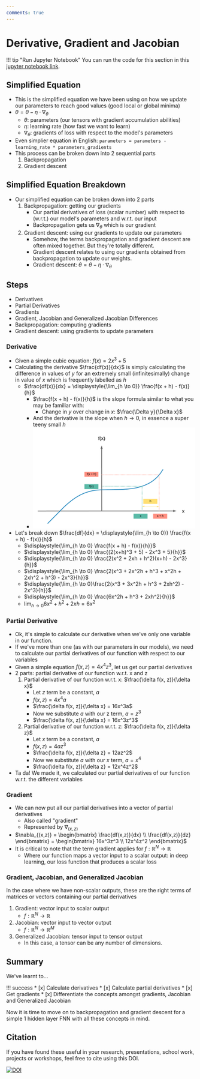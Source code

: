 ```yaml
---
comments: true
---
```


# Derivative, Gradient and Jacobian

!!! tip "Run Jupyter Notebook"
    You can run the code for this section in this [jupyter notebook link](https://github.com/ritchieng/deep-learning-wizard/blob/master/docs/deep_learning/boosting_models_pytorch/derivative_gradient_jacobian.md).
    
## Simplified Equation
- This is the simplified equation we have been using on how we update our parameters to reach good values (good local or global minima)
- $\theta = \theta - \eta \cdot \nabla_\theta$
    - $\theta$: parameters (our tensors with gradient accumulation abilities)
    - $\eta$: learning rate (how fast we want to learn)
    - $\nabla_\theta$: gradients of loss with respect to the model's parameters
- Even simplier equation in English: `parameters = parameters - learning_rate * parameters_gradients`
- This process can be broken down into 2 sequential parts
    1. Backpropagation
    2. Gradient descent
 
## Simplified Equation Breakdown
- Our simplified equation can be broken down into 2 parts
    1. Backpropagation: getting our gradients
        - Our partial derivatives of loss (scalar number) with respect to (w.r.t.) our model's parameters and w.r.t. our input
        - Backpropagation gets us $\nabla_\theta$ which is our gradient
    2. Gradient descent: using our gradients to update our parameters
        - Somehow, the terms backpropagation and gradient descent are often mixed together. But they're totally different. 
        - Gradient descent relates to using our gradients obtained from backpropagation to update our weights.
        - Gradient descent: $\theta = \theta - \eta \cdot \nabla_\theta$

## Steps
- Derivatives
- Partial Derivatives
- Gradients
- Gradient, Jacobian and Generalized Jacobian Differences
- Backpropagation: computing gradients
- Gradient descent: using gradients to update parameters


### Derivative
- Given a simple cubic equation: $f(x) = 2x^3 + 5$
- Calculating the derivative $\frac{df(x)}{dx}$ is simply calculating the difference in values of $y$ for an extremely small (infinitesimally) change in value of $x$ which is frequently labelled as $h$
    - $\frac{df(x)}{dx} = \displaystyle{\lim_{h \to 0}} \frac{f(x + h) - f(x)}{h}$
        - $\frac{f(x + h) - f(x)}{h}$ is the slope formula similar to what you may be familiar with:
            - Change in $y$ over change in $x$: $\frac{\Delta y}{\Delta x}$
        - And the derivative is the slope when $h \rightarrow 0$, in essence a super teeny small $h$
        - ![](./images/grad.png)
- Let's break down $\frac{df}{dx} = \displaystyle{\lim_{h \to 0}} \frac{f(x + h) - f(x)}{h}$
    - $\displaystyle{\lim_{h \to 0} \frac{f(x + h) - f(x)}{h}}$
    - $\displaystyle{\lim_{h \to 0} \frac{(2(x+h)^3 + 5) - 2x^3 + 5}{h}}$
    - $\displaystyle{\lim_{h \to 0} \frac{2(x^2 + 2xh + h^2)(x+h) - 2x^3}{h}}$
    - $\displaystyle{\lim_{h \to 0} \frac{2(x^3 + 2x^2h + h^3 + x^2h + 2xh^2 + h^3) - 2x^3}{h}}$
    - $\displaystyle{\lim_{h \to 0}\frac{2(x^3 + 3x^2h + h^3 + 2xh^2) - 2x^3}{h}}$
    - $\displaystyle{\lim_{h \to 0} \frac{6x^2h + h^3 + 2xh^2}{h}}$
    - $\displaystyle{\lim_{h \to 0} 6x^2 + h^2 + 2xh} = 6x^2$

### Partial Derivative 
- Ok, it's simple to calculate our derivative when we've only one variable in our function. 
- If we've more than one (as with our parameters in our models), we need to calculate our partial derivatives of our function with respect to our variables
- Given a simple equation $f(x, z) = 4x^4z^3$, let us get our partial derivatives
- 2 parts: partial derivative of our function w.r.t. x and z
    1. Partial derivative of our function w.r.t. x: $\frac{\delta f(x, z)}{\delta x}$
        - Let $z$ term be a constant, $a$ 
        - $f(x, z) = 4x^4a$
        -  $\frac{\delta f(x, z)}{\delta x} = 16x^3a$
        - Now we substitute $a$ with our z term, $a = z^3$
        - $\frac{\delta f(x, z)}{\delta x} = 16x^3z^3$
    2. Partial derivative of our function w.r.t. z: $\frac{\delta f(x, z)}{\delta z}$
        - Let $x$ term be a constant, $a$
        - $f(x, z) = 4az^3$
        - $\frac{\delta f(x, z)}{\delta z} = 12az^2$
        - Now we substitute $a$ with our $x$ term, $a = x^4$
        - $\frac{\delta f(x, z)}{\delta z} = 12x^4z^2$
- Ta da! We made it, we calculated our partial derivatives of our function w.r.t. the different variables

### Gradient
- We can now put all our partial derivatives into a vector of partial derivatives
    - Also called "gradient"
    - Represented by $\nabla_{(x,z)}$
- $\nabla_{(x,z)} = \begin{bmatrix} \frac{df(x,z)}{dx} \\ \frac{df(x,z)}{dz} \end{bmatrix} = \begin{bmatrix} 16x^3z^3 \\ 12x^4z^2 \end{bmatrix}$
- It is critical to note that the term gradient applies for $f : \mathbb{R}^N \rightarrow \mathbb{R}$
    - Where our function maps a vector input to a scalar output: in deep learning, our loss function that produces a scalar loss
    
### Gradient, Jacobian, and Generalized Jacobian
In the case where we have non-scalar outputs, these are the right terms of matrices or vectors containing our partial derivatives

1. Gradient: vector input to scalar output
    - $f : \mathbb{R}^N \rightarrow \mathbb{R}$
2. Jacobian: vector input to vector output
    - $f : \mathbb{R}^N \rightarrow \mathbb{R}^M$
3. Generalized Jacobian: tensor input to tensor output
    - In this case, a tensor can be any number of dimensions.
    

## Summary
We've learnt to...

!!! success
    * [x] Calculate derivatives
    * [x] Calculate partial derivatives
    * [x] Get gradients
    * [x] Differentiate the concepts amongst gradients, Jacobian and Generalized Jacobian

Now it is time to move on to backpropagation and gradient descent for a simple 1 hidden layer FNN with all these concepts in mind.

## Citation
If you have found these useful in your research, presentations, school work, projects or workshops, feel free to cite using this DOI.

[![DOI](https://zenodo.org/badge/139945544.svg)](https://zenodo.org/badge/latestdoi/139945544) 